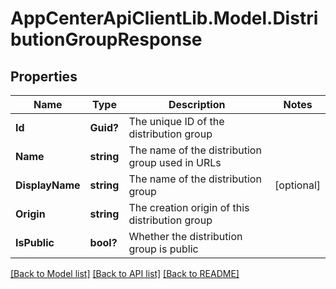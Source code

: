 # AppCenterApiClientLib.Model.DistributionGroupResponse
## Properties

Name | Type | Description | Notes
------------ | ------------- | ------------- | -------------
**Id** | **Guid?** | The unique ID of the distribution group | 
**Name** | **string** | The name of the distribution group used in URLs | 
**DisplayName** | **string** | The name of the distribution group | [optional] 
**Origin** | **string** | The creation origin of this distribution group | 
**IsPublic** | **bool?** | Whether the distribution group is public | 

[[Back to Model list]](../README.md#documentation-for-models) [[Back to API list]](../README.md#documentation-for-api-endpoints) [[Back to README]](../README.md)

